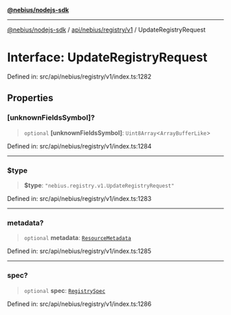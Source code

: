 [**@nebius/nodejs-sdk**](../../../../../README.md)

***

[@nebius/nodejs-sdk](../../../../../README.md) / [api/nebius/registry/v1](../README.md) / UpdateRegistryRequest

# Interface: UpdateRegistryRequest

Defined in: src/api/nebius/registry/v1/index.ts:1282

## Properties

### \[unknownFieldsSymbol\]?

> `optional` **\[unknownFieldsSymbol\]**: `Uint8Array`\<`ArrayBufferLike`\>

Defined in: src/api/nebius/registry/v1/index.ts:1284

***

### $type

> **$type**: `"nebius.registry.v1.UpdateRegistryRequest"`

Defined in: src/api/nebius/registry/v1/index.ts:1283

***

### metadata?

> `optional` **metadata**: [`ResourceMetadata`](../../../common/v1/interfaces/ResourceMetadata.md)

Defined in: src/api/nebius/registry/v1/index.ts:1285

***

### spec?

> `optional` **spec**: [`RegistrySpec`](RegistrySpec.md)

Defined in: src/api/nebius/registry/v1/index.ts:1286
